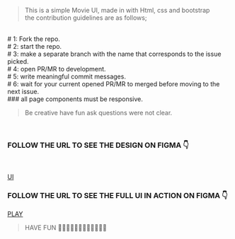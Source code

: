 > This is a simple Movie UI, made in with Html, css and bootstrap <br/> the contribution guidelines are as follows;
<br/>
 # 1: Fork the repo.
 <br/>
 # 2: start the repo.
 <br/>
 # 3: make a separate branch with the name that corresponds to the issue picked.
 <br/>
 # 4: open PR/MR to development.
 <br/>
 # 5: write meaningful commit messages.
 <br/>
 # 6: wait for your current opened PR/MR to merged before moving to the next issue.
 <br/>
 ### all page components must be responsive.<br/>

> Be creative have fun ask questions were not clear.

<br/>

### FOLLOW THE URL TO SEE THE DESIGN ON FIGMA 👇
<br/>

[UI](https://www.figma.com/file/Gk4dXCg3tW1WvvjHsEWCMM/Movie-app-(Community)?node-id=401%3A35)

### FOLLOW THE URL TO SEE THE FULL UI IN ACTION ON FIGMA 👇

[PLAY](https://www.figma.com/proto/Gk4dXCg3tW1WvvjHsEWCMM/Movie-app-(Community)?node-id=401%3A35&scaling=min-zoom&page-id=401%3A32&starting-point-node-id=401%3A35)


> HAVE FUN 🥳🥳🥳🥳🥳🥳🥳🥳🥳🥳🥳🥳